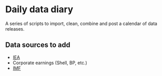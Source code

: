 # Daily data diary

A series of scripts to import, clean, combine and post a calendar of data releases.

## Data sources to add
- [IEA](https://www.iea.org/events)
- Corporate earnings (Shell, BP, etc.)
- [IMF](https://climatedata.imf.org/pages/data-releases)
